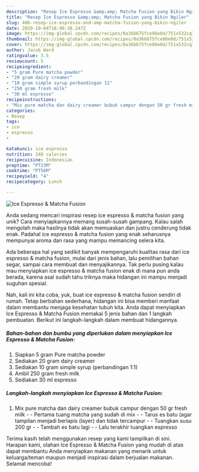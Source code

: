 ```yaml
---
description: "Resep Ice Espresso &amp;amp; Matcha Fusion yang Bikin Ngiler"
title: "Resep Ice Espresso &amp;amp; Matcha Fusion yang Bikin Ngiler"
slug: 406-resep-ice-espresso-and-amp-matcha-fusion-yang-bikin-ngiler
date: 2020-10-04T16:40:38.247Z
image: https://img-global.cpcdn.com/recipes/0a36b675fce86e0d/751x532cq70/ice-espresso-matcha-fusion-foto-resep-utama.jpg
thumbnail: https://img-global.cpcdn.com/recipes/0a36b675fce86e0d/751x532cq70/ice-espresso-matcha-fusion-foto-resep-utama.jpg
cover: https://img-global.cpcdn.com/recipes/0a36b675fce86e0d/751x532cq70/ice-espresso-matcha-fusion-foto-resep-utama.jpg
author: Jacob Ward
ratingvalue: 3.5
reviewcount: 5
recipeingredient:
- "5 gram Pure matcha powder"
- "20 gram dairy creamer"
- "10 gram simple syrup perbandingan 11"
- "250 gram fresh milk"
- "30 ml espresso"
recipeinstructions:
- "Mix pure matcha dan dairy creamer bubuk campur dengan 50 gr fresh milk  Pertama tuang matcha yang sudah di mix  Tarus es batu (agar tampilan menjadi berlapis (layer) dan tidak tercampur  Tuangkan susu 200 gr  Tambah es batu lagi  Lalu terakhir tuangkan espresso"
categories:
- Resep
tags:
- ice
- espresso
- 

katakunci: ice espresso  
nutrition: 248 calories
recipecuisine: Indonesian
preptime: "PT23M"
cooktime: "PT56M"
recipeyield: "4"
recipecategory: Lunch

---
```



![Ice Espresso &amp; Matcha Fusion](https://img-global.cpcdn.com/recipes/0a36b675fce86e0d/751x532cq70/ice-espresso-matcha-fusion-foto-resep-utama.jpg)

Anda sedang mencari inspirasi resep ice espresso &amp; matcha fusion yang unik? Cara menyiapkannya memang susah-susah gampang. Kalau salah mengolah maka hasilnya tidak akan memuaskan dan justru cenderung tidak enak. Padahal ice espresso &amp; matcha fusion yang enak seharusnya mempunyai aroma dan rasa yang mampu memancing selera kita.

Ada beberapa hal yang sedikit banyak mempengaruhi kualitas rasa dari ice espresso &amp; matcha fusion, mulai dari jenis bahan, lalu pemilihan bahan segar, sampai cara membuat dan menyajikannya. Tak perlu pusing kalau mau menyiapkan ice espresso &amp; matcha fusion enak di mana pun anda berada, karena asal sudah tahu triknya maka hidangan ini mampu menjadi suguhan spesial.




Nah, kali ini kita coba, yuk, buat ice espresso &amp; matcha fusion sendiri di rumah. Tetap berbahan sederhana, hidangan ini bisa memberi manfaat dalam membantu menjaga kesehatan tubuh kita. Anda dapat menyiapkan Ice Espresso &amp; Matcha Fusion memakai 5 jenis bahan dan 1 langkah pembuatan. Berikut ini langkah-langkah dalam membuat hidangannya.

<!--inarticleads1-->

##### Bahan-bahan dan bumbu yang diperlukan dalam menyiapkan Ice Espresso &amp; Matcha Fusion:

1. Siapkan 5 gram Pure matcha powder
1. Sediakan 20 gram dairy creamer
1. Sediakan 10 gram simple syrup (perbandingan 1:1)
1. Ambil 250 gram fresh milk
1. Sediakan 30 ml espresso




<!--inarticleads2-->

##### Langkah-langkah menyiapkan Ice Espresso &amp; Matcha Fusion:

1. Mix pure matcha dan dairy creamer bubuk campur dengan 50 gr fresh milk -  - Pertama tuang matcha yang sudah di mix -  - Tarus es batu (agar tampilan menjadi berlapis (layer) dan tidak tercampur -  - Tuangkan susu 200 gr -  - Tambah es batu lagi -  - Lalu terakhir tuangkan espresso




Terima kasih telah menggunakan resep yang kami tampilkan di sini. Harapan kami, olahan Ice Espresso &amp; Matcha Fusion yang mudah di atas dapat membantu Anda menyiapkan makanan yang menarik untuk keluarga/teman maupun menjadi inspirasi dalam berjualan makanan. Selamat mencoba!
